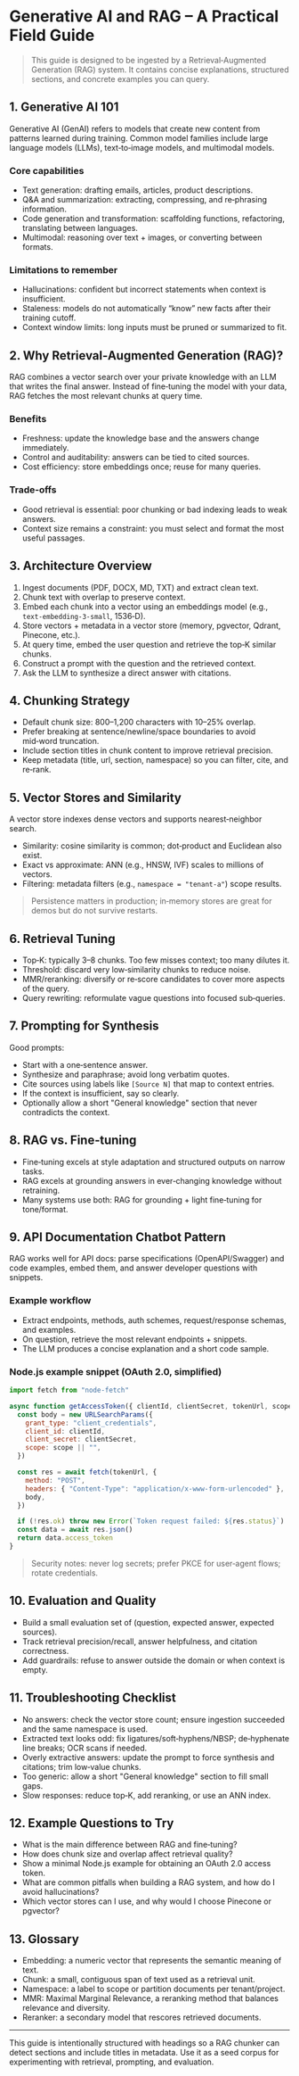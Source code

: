 # Generative AI and RAG – A Practical Field Guide

> This guide is designed to be ingested by a Retrieval‑Augmented Generation (RAG) system.
> It contains concise explanations, structured sections, and concrete examples you can query.

## 1. Generative AI 101

Generative AI (GenAI) refers to models that create new content from patterns learned during training.
Common model families include large language models (LLMs), text‑to‑image models, and multimodal models.

### Core capabilities
- Text generation: drafting emails, articles, product descriptions.
- Q&A and summarization: extracting, compressing, and re‑phrasing information.
- Code generation and transformation: scaffolding functions, refactoring, translating between languages.
- Multimodal: reasoning over text + images, or converting between formats.

### Limitations to remember
- Hallucinations: confident but incorrect statements when context is insufficient.
- Staleness: models do not automatically “know” new facts after their training cutoff.
- Context window limits: long inputs must be pruned or summarized to fit.

## 2. Why Retrieval‑Augmented Generation (RAG)?

RAG combines a vector search over your private knowledge with an LLM that writes the final answer.
Instead of fine‑tuning the model with your data, RAG fetches the most relevant chunks at query time.

### Benefits
- Freshness: update the knowledge base and the answers change immediately.
- Control and auditability: answers can be tied to cited sources.
- Cost efficiency: store embeddings once; reuse for many queries.

### Trade‑offs
- Good retrieval is essential: poor chunking or bad indexing leads to weak answers.
- Context size remains a constraint: you must select and format the most useful passages.

## 3. Architecture Overview

1. Ingest documents (PDF, DOCX, MD, TXT) and extract clean text.
2. Chunk text with overlap to preserve context.
3. Embed each chunk into a vector using an embeddings model (e.g., `text-embedding-3-small`, 1536‑D).
4. Store vectors + metadata in a vector store (memory, pgvector, Qdrant, Pinecone, etc.).
5. At query time, embed the user question and retrieve the top‑K similar chunks.
6. Construct a prompt with the question and the retrieved context.
7. Ask the LLM to synthesize a direct answer with citations.

## 4. Chunking Strategy

- Default chunk size: 800–1,200 characters with 10–25% overlap.
- Prefer breaking at sentence/newline/space boundaries to avoid mid‑word truncation.
- Include section titles in chunk content to improve retrieval precision.
- Keep metadata (title, url, section, namespace) so you can filter, cite, and re‑rank.

## 5. Vector Stores and Similarity

A vector store indexes dense vectors and supports nearest‑neighbor search.

- Similarity: cosine similarity is common; dot‑product and Euclidean also exist.
- Exact vs approximate: ANN (e.g., HNSW, IVF) scales to millions of vectors.
- Filtering: metadata filters (e.g., `namespace = "tenant-a"`) scope results.

> Persistence matters in production; in‑memory stores are great for demos but do not survive restarts.

## 6. Retrieval Tuning

- Top‑K: typically 3–8 chunks. Too few misses context; too many dilutes it.
- Threshold: discard very low‑similarity chunks to reduce noise.
- MMR/reranking: diversify or re‑score candidates to cover more aspects of the query.
- Query rewriting: reformulate vague questions into focused sub‑queries.

## 7. Prompting for Synthesis

Good prompts:
- Start with a one‑sentence answer.
- Synthesize and paraphrase; avoid long verbatim quotes.
- Cite sources using labels like `[Source N]` that map to context entries.
- If the context is insufficient, say so clearly.
- Optionally allow a short "General knowledge" section that never contradicts the context.

## 8. RAG vs. Fine‑tuning

- Fine‑tuning excels at style adaptation and structured outputs on narrow tasks.
- RAG excels at grounding answers in ever‑changing knowledge without retraining.
- Many systems use both: RAG for grounding + light fine‑tuning for tone/format.

## 9. API Documentation Chatbot Pattern

RAG works well for API docs: parse specifications (OpenAPI/Swagger) and code examples, embed them, and answer developer questions with snippets.

### Example workflow
- Extract endpoints, methods, auth schemes, request/response schemas, and examples.
- On question, retrieve the most relevant endpoints + snippets.
- The LLM produces a concise explanation and a short code sample.

### Node.js example snippet (OAuth 2.0, simplified)

```js
import fetch from "node-fetch"

async function getAccessToken({ clientId, clientSecret, tokenUrl, scope }) {
  const body = new URLSearchParams({
    grant_type: "client_credentials",
    client_id: clientId,
    client_secret: clientSecret,
    scope: scope || "",
  })

  const res = await fetch(tokenUrl, {
    method: "POST",
    headers: { "Content-Type": "application/x-www-form-urlencoded" },
    body,
  })

  if (!res.ok) throw new Error(`Token request failed: ${res.status}`)
  const data = await res.json()
  return data.access_token
}
```

> Security notes: never log secrets; prefer PKCE for user‑agent flows; rotate credentials.

## 10. Evaluation and Quality

- Build a small evaluation set of (question, expected answer, expected sources).
- Track retrieval precision/recall, answer helpfulness, and citation correctness.
- Add guardrails: refuse to answer outside the domain or when context is empty.

## 11. Troubleshooting Checklist

- No answers: check the vector store count; ensure ingestion succeeded and the same namespace is used.
- Extracted text looks odd: fix ligatures/soft‑hyphens/NBSP; de‑hyphenate line breaks; OCR scans if needed.
- Overly extractive answers: update the prompt to force synthesis and citations; trim low‑value chunks.
- Too generic: allow a short "General knowledge" section to fill small gaps.
- Slow responses: reduce top‑K, add reranking, or use an ANN index.

## 12. Example Questions to Try

- What is the main difference between RAG and fine‑tuning?
- How does chunk size and overlap affect retrieval quality?
- Show a minimal Node.js example for obtaining an OAuth 2.0 access token.
- What are common pitfalls when building a RAG system, and how do I avoid hallucinations?
- Which vector stores can I use, and why would I choose Pinecone or pgvector?

## 13. Glossary

- Embedding: a numeric vector that represents the semantic meaning of text.
- Chunk: a small, contiguous span of text used as a retrieval unit.
- Namespace: a label to scope or partition documents per tenant/project.
- MMR: Maximal Marginal Relevance, a reranking method that balances relevance and diversity.
- Reranker: a secondary model that rescores retrieved documents.

---

This guide is intentionally structured with headings so a RAG chunker can detect sections and include titles in metadata. Use it as a seed corpus for experimenting with retrieval, prompting, and evaluation.

